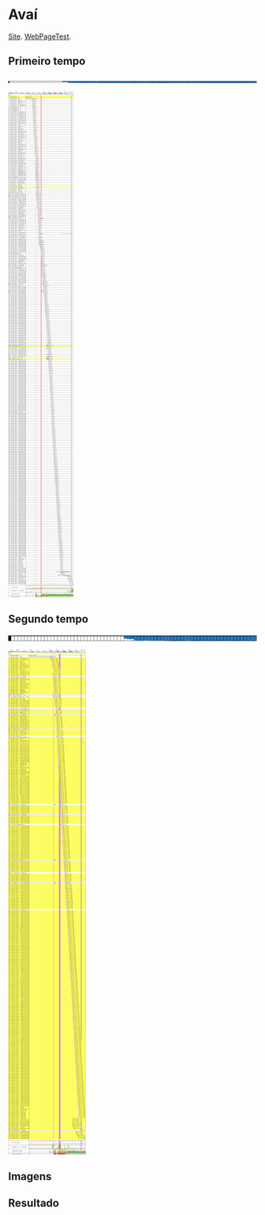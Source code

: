 # Avaí

[Site](http://www.avai.com.br). [WebPageTest](https://www.webpagetest.org/result/190422_X3_475d396e7988a2ef43d94caba0deb738/).

## Primeiro tempo

![](imgs/filmstrip-first-view-run-3.png)

![](imgs/first-view-run-3.png)

## Segundo tempo

![](imgs/filmstrip-second-view-run-2.png)

![](imgs/second-view-run-2.png)

## Imagens

## Resultado